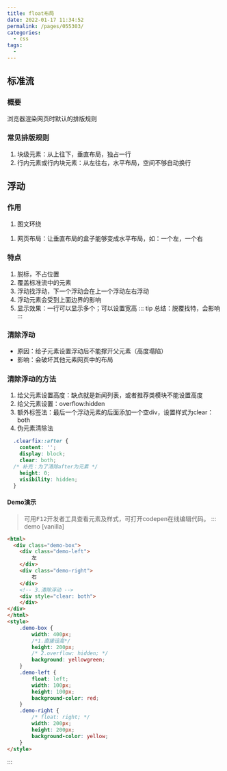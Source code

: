 ```yaml
---
title: float布局
date: 2022-01-17 11:34:52
permalink: /pages/055303/
categories: 
  - css
tags: 
  - 
---
```


## 标准流

### 概要
浏览器渲染网页时默认的排版规则

### 常见排版规则
1. 块级元素：从上往下，垂直布局，独占一行
2. 行内元素或行内块元素：从左往右，水平布局，空间不够自动换行

## 浮动

### 作用
1. 图文环绕
<!-- ![img.png](./img/猪猪.png) -->
1. 网页布局：让垂直布局的盒子能够变成水平布局，如：一个左，一个右
<!-- [img.png](./img/img.png) -->

### 特点
1. 脱标，不占位置
2. 覆盖标准流中的元素
3. 浮动找浮动，下一个浮动会在上一个浮动左右浮动
4. 浮动元素会受到上面边界的影响
5. 显示效果：一行可以显示多个；可以设置宽高
::: tip
总结：脱覆找特，会影响
:::

### 清除浮动
* 原因：给子元素设置浮动后不能撑开父元素（高度塌陷）
* 影响：会破坏其他元素网页中的布局
### 清除浮动的方法
1. 给父元素设置高度：缺点就是新闻列表，或者推荐类模块不能设置高度
2. 给父元素设置：overflow:hidden
3. 额外标签法：最后一个浮动元素的后面添加一个空div，设置样式为clear：both
4. 伪元素清除法
```css
  .clearfix::after {
    content: '';
    display: block;
    clear: both;
  /* 补充：为了清除after为元素 */
    height: 0;
    visibility: hidden;
  }
```

#### Demo演示
> 可用<kbd>F12</kbd>开发者工具查看元素及样式，可打开codepen在线编辑代码。
::: demo [vanilla]
```html
<html>
  <div class="demo-box">
    <div class="demo-left">
        左
    </div>
    <div class="demo-right">
        右
    </div>
    <!-- 3.清除浮动 -->
    <div style="clear: both">
    </div>
</div>
</html>
<style>
    .demo-box {
        width: 400px;
        /*1.直接设高*/
        height: 200px;
        /* 2.overflow: hidden; */
        background: yellowgreen;
    }
    .demo-left {
        float: left;
        width: 100px;
        height: 100px;
        background-color: red;
    }
    .demo-right {
        /* float: right; */
        width: 200px;
        height: 200px;
        background-color: yellow;
    }
</style>
```
:::
